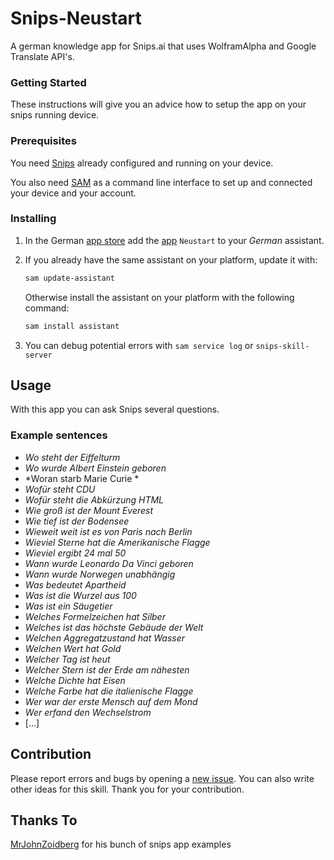 # Snips-Neustart
A german knowledge app for Snips.ai that uses WolframAlpha and Google Translate API's.

### Getting Started

These instructions will give you an advice how to setup the app on your snips running device. 

### Prerequisites

You need [Snips](https://snips.gitbook.io/documentation/snips-basics) already configured and running on your device. 

You also need [SAM](https://snips.gitbook.io/getting-started/installation) as a command line interface to set up and connected your device and your account.

### Installing

1. In the German [app store](https://console.snips.ai/) add the
[app](https://console.snips.ai/app-editor/bundle_AdmAbpqQ2nE7) `Neustart` to your *German* assistant.

2. If you already have the same assistant on your platform, update it with:
      ```bash
      sam update-assistant
      ```
      
   Otherwise install the assistant on your platform with the following command:
      ```bash
      sam install assistant
      ```
	  
3. You can debug potential errors with `sam service log` or `snips-skill-server`
	
## Usage

With this app you can ask Snips several questions.

### Example sentences

* *Wo steht der Eiffelturm*
* *Wo wurde Albert Einstein geboren*
* *Woran starb Marie Curie *
* *Wofür steht CDU*
* *Wofür steht die Abkürzung HTML*
* *Wie groß ist der Mount Everest*
* *Wie tief ist der Bodensee*
* *Wieweit weit ist es von Paris nach Berlin*
* *Wieviel Sterne hat die Amerikanische Flagge*
* *Wieviel ergibt 24 mal 50*
* *Wann wurde Leonardo Da Vinci geboren*
* *Wann wurde Norwegen unabhängig*
* *Was bedeutet Apartheid*
* *Was ist die Wurzel aus 100*
* *Was ist ein Säugetier*
* *Welches Formelzeichen hat Silber*
* *Welches ist das höchste Gebäude der Welt*
* *Welchen Aggregatzustand hat Wasser*
* *Welchen Wert hat Gold*
* *Welcher Tag ist heut*
* *Welcher Stern ist der Erde am nähesten*
* *Welche Dichte hat Eisen*
* *Welche Farbe hat die italienische Flagge*
* *Wer war der erste Mensch auf dem Mond*
* *Wer erfand den Wechselstrom*
* [...]

## Contribution

Please report errors and bugs by
opening a [new issue](https://github.com/RumoOr/Snips-Neustart/issues/new).
You can also write other ideas for this skill. Thank you for your contribution.

## Thanks To

[MrJohnZoidberg](https://github.com/MrJohnZoidberg) for his bunch of snips app examples 